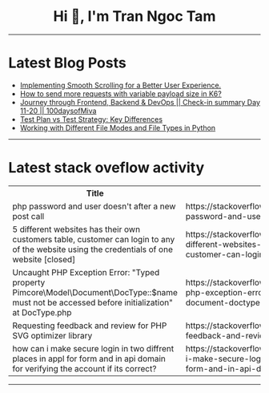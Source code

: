 <h1 align="center">Hi 👋, I'm Tran Ngoc Tam</h1>

---

# Latest Blog Posts 
<!-- BLOG-POST-LIST:START -->
- [Implementing Smooth Scrolling for a Better User Experience.](https://dev.to/unegbuclinton/implementing-smooth-scrolling-for-a-better-user-experience-3819)
- [How to send more requests with variable payload size in K6?](https://dev.to/codewithved/how-to-send-many-requests-with-k6-2ng3)
- [Journey through Frontend, Backend &amp; DevOps || Check-in summary Day 11-20 || 100daysofMiva](https://dev.to/tobidelly/journey-through-frontend-backend-devops-check-in-summary-day-11-20-100daysofmiva-285j)
- [Test Plan vs Test Strategy: Key Differences](https://dev.to/nazneenahmad/test-plan-vs-test-strategy-key-differences-24g0)
- [Working with Different File Modes and File Types in Python](https://dev.to/devasservice/working-with-different-file-modes-and-file-types-in-python-132p)
<!-- BLOG-POST-LIST:END -->

---

# Latest stack oveflow activity
<table>
  <tr><th>Title</th><th>Link</th></tr>
  <!-- STACKOVERFLOW:START --><tr><td>php password and user doesn&#39;t after a new post call</td><td>https://stackoverflow.com/questions/78993305/php-password-and-user-doesnt-after-a-new-post-call</td></tr><tr><td>5 different websites has their own customers table, customer can login to any of the website using the credentials of one website [closed]</td><td>https://stackoverflow.com/questions/78993294/5-different-websites-has-their-own-customers-table-customer-can-login-to-any-of</td></tr><tr><td>Uncaught PHP Exception Error: &quot;Typed property Pimcore\Model\Document\DocType::$name must not be accessed before initialization&quot; at DocType.php</td><td>https://stackoverflow.com/questions/78993205/uncaught-php-exception-error-typed-property-pimcore-model-document-doctypen</td></tr><tr><td>Requesting feedback and review for PHP SVG optimizer library</td><td>https://stackoverflow.com/questions/78993188/requesting-feedback-and-review-for-php-svg-optimizer-library</td></tr><tr><td>how can i make secure login in two diffrent places in appl for form and in api domain for verifying the account if its correct?</td><td>https://stackoverflow.com/questions/78993165/how-can-i-make-secure-login-in-two-diffrent-places-in-appl-for-form-and-in-api-d</td></tr><!-- STACKOVERFLOW:END -->
</table>

---


